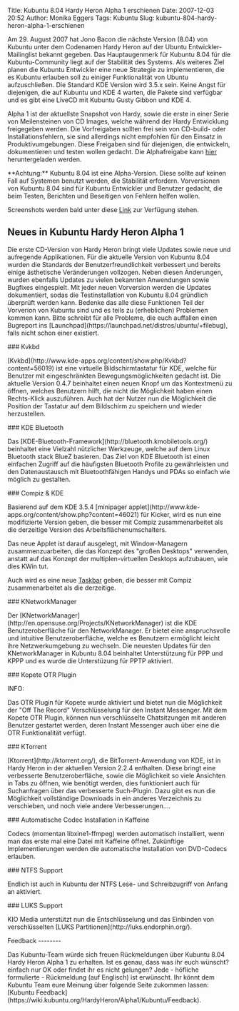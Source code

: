 Title: Kubuntu 8.04 Hardy Heron Alpha 1 erschienen
Date: 2007-12-03 20:52
Author: Monika Eggers
Tags: Kubuntu
Slug: kubuntu-804-hardy-heron-alpha-1-erschienen

Am 29. August 2007 hat Jono Bacon die nächste Version (8.04) von Kubuntu
unter dem Codenamen Hardy Heron auf der Ubuntu Entwickler-Mailinglist
bekannt gegeben. Das Hauptaugenmerk für Kubuntu 8.04 für die
Kubuntu-Community liegt auf der Stabilität des Systems. Als weiteres
Ziel planen die Kubuntu Entwickler eine neue Strategie zu
implementieren, die es Kubuntu erlauben soll zu einiger Funktionalität
von Ubuntu aufzuschließen. Die Standard KDE Version wird 3.5.x sein.
Keine Angst für diejenigen, die auf Kubuntu und KDE 4 warten, die Pakete
sind verfügbar und es gibt eine LiveCD mit Kubuntu Gusty Gibbon und KDE
4.  

Alpha 1 ist der aktuellste Snapshot von Hardy, sowie die erste in einer
Serie von Meilensteinen von CD Images, welche während der Hardy
Entwicklung freigegeben werden. Die Vorfreigaben sollten frei sein von
CD-build- oder Installationsfehlern, sie sind allerdings nicht empfohlen
für den Einsatz in Produktivumgebungen. Diese Freigaben sind für
diejenigen, die entwickeln, dokumentieren und testen wollen gedacht. Die
Alphafreigabe kann
[hier](http://cdimage.ubuntu.com/kubuntu/releases/hardy/)
heruntergeladen werden.

</p>
**Achtung:** Kubuntu 8.04 ist eine Alpha-Version. Diese sollte auf
keinen Fall auf Systemen benutzt werden, die Stabilität erfordern.
Vorversionen von Kubuntu 8.04 sind für Kubuntu Entwickler und Benutzer
gedacht, die beim Testen, Berichten und Beseitigen von Fehlern helfen
wollen.  

Screenshots werden bald unter diese
[Link](http://www.thecodingstudio.com/opensource/linux/?q=node/55) zur
Verfügung stehen.

</p>
<!--break--><!--break-->

Neues in Kubuntu Hardy Heron Alpha 1
------------------------------------

</p>
Die erste CD-Version von Hardy Heron bringt viele Updates sowie neue und
aufregende Applikationen. Für die aktuelle Version von Kubuntu 8.04
wurden die Standards der Benutzerfreundlichkeit verbessert und bereits
einige ästhetische Veränderungen vollzogen. Neben diesen Änderungen,
wurden ebenfalls Updates zu vielen bekannten Anwendungen sowie Bugfixes
eingespielt. Mit jeder neuen Vorversion werden die Updates dokumentiert,
sodas die Testinstallation von Kubuntu 8.04 gründlich überprüft werden
kann. Bedenke das alle diese Funktionen Teil der Vorverion von Kubuntu
sind und es teils zu (erheblichen) Problemen kommen kann. Bitte schreibt
für alle Probleme, die euch auffallen einen Bugreport ins
[Launchpad](https://launchpad.net/distros/ubuntu/+filebug), falls nicht
schon einer existiert.

</p>
### Kvkbd

</p>
[Kvkbd](http://www.kde-apps.org/content/show.php/Kvkbd?content=56019)
ist eine virtuelle Bildschirmtastatur für KDE, welche für Benutzer mit
eingeschränkten Bewegungsmöglichkeiten gedacht ist. Die aktuelle Version
0.4.7 beinhaltet einen neuen Knopf um das Kontextmenü zu öffnen, welches
Benutzern hilft, die nicht die Möglichkeit haben einen Rechts-Klick
auszuführen. Auch hat der Nutzer nun die Möglichkeit die Position der
Tastatur auf dem Bildschirm zu speichern und wieder herzustellen.

</p>
### KDE Bluetooth

</p>
Das [KDE-Bluetooth-Framework](http://bluetooth.kmobiletools.org/)
beinhaltet eine Vielzahl nützlicher Werkzeuge, welche auf dem Linux
Bluetooth stack BlueZ basieren. Das Ziel von KDE Bluetooth ist einen
einfachen Zugriff auf die häufigsten Bluetooth Profile zu gewährleisten
und den Datenaustausch mit Bluetoothfähigen Handys und PDAs so einfach
wie möglich zu gestalten.

</p>
### Compiz & KDE

</p>
Basierend auf dem KDE 3.5.4 [minipager
applet](http://www.kde-apps.org/content/show.php?content=46021) für
Kicker, wird es nun eine modifizierte Version geben, die besser mit
Compiz zusammenarbeitet als die derzeitige Version des
Arbeitsflächenumschalters.  

Das neue Applet ist darauf ausgelegt, mit Window-Managern
zusammenzuarbeiten, die das Konzept des "großen Desktops" verwenden,
anstatt auf das Konzept der multiplen-virtuellen Desktops aufzubauen,
wie dies KWin tut.  

Auch wird es eine neue
[Taskbar](http://www.kde-apps.org/content/show.php?content=49484) geben,
die besser mit Compiz zusammenarbeitet als die derzeitige.

</p>
### KNetworkManager

</p>
Der [KNetworkManager](http://en.opensuse.org/Projects/KNetworkManager)
ist die KDE Benutzeroberfläche für den NetworkManager. Er bietet eine
anspruchsvolle und intuitive Benutzeroberfläche, welche es Benutzern
ermöglicht leicht ihre Netzwerkumgebung zu wechseln. Die neuesten
Updates für den KNetworkManager in Kubuntu 8.04 beinhaltet Unterstützung
für PPP und KPPP und es wurde die Unterstüzung für PPTP aktiviert.

</p>
### Kopete OTR Plugin

</p>
INFO: <http://kopete-otr.follefuder.org/>  

Das OTR Plugin für Kopete wurde aktiviert und bietet nun die Möglichkeit
der "Off The Record" Verschlüsselung für den Instant Messenger. Mit dem
Kopete OTR Plugin, können nun verschlüsselte Chatsitzungen mit anderen
Benutzer gestartet werden, deren Instant Messenger auch über eine die
OTR Funktionalität verfügt.

</p>
### KTorrent

</p>
[Ktorrent](http://ktorrent.org/), die BitTorrent-Anwendung von KDE, ist
in Hardy Heron in der aktuellen Version 2.2.4 enthalten. Diese bringt
eine verbesserte Benutzeroberfläche, sowie die Möglichkeit so viele
Ansichten in Tabs zu öffnen, wie benötigt werden, dies funktioniert auch
für Suchanfragen über das verbesserte Such-Plugin. Dazu gibt es nun die
Möglichkeit vollständige Downloads in ein anderes Verzeichnis zu
verschieben, und noch viele andere Verbesserungen....

</p>
### Automatische Codec Installation in Kaffeine

</p>
Codecs (momentan libxine1-ffmpeg) werden automatisch installiert, wenn
man das erste mal eine Datei mit Kaffeine öffnet. Zukünftige
Implementierungen werden die automatische Installation von DVD-Codecs
erlauben.

</p>
### NTFS Support

</p>
Endlich ist auch in Kubuntu der NTFS Lese- und Schreibzugriff von Anfang
an aktiviert.

</p>
### LUKS Support

</p>
KIO Media unterstützt nun die Entschlüsselung und das Einbinden von
verschlüsselten [LUKS Partitionen](http://luks.endorphin.org/).

</p>
Feedback
--------

</p>
Das Kubuntu-Team würde sich freuen Rückmeldungen über Kubuntu 8.04 Hardy
Heron Alpha 1 zu erhalten. Ist es genau, dass was ihr euch wünscht?
einfach nur OK oder findet ihr es nicht gelungen? Jede - höfliche
formulierte - Rückmeldung (auf Englisch) ist erwünscht. Ihr könnt dem
Kubuntu Team eure Meinung über folgende Seite zukommen lassen: [Kubuntu
Feedback](https://wiki.kubuntu.org/HardyHeron/Alpha1/Kubuntu/Feedback).

</p>

